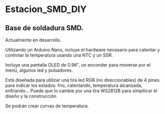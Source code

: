 # Estacion_SMD_DIY

## Base de soldadura SMD.

Actualmente en desarrollo.

Utilizando un Arduino Nano, incluye el hardware necesario para calentar y controlar la temperatura usando una NTC y un SSR.

Incluye una pantalla OLED de 0.96", un enconder para moverse por el menú, algunos led y pulsadores.

Está diseñada para utilizar una tira led RGB (no direccionables) de 4 pines para indicar los estados: frio, calentando, temperatura alcanzada, enfriando...
Puede que lo cambie por una tira WS2812B para simpliicar el diseño y la construcción.

Se podrán crear curvas de temperatura.
